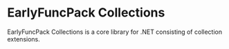 # EarlyFuncPack Collections

EarlyFuncPack Collections is a core library for .NET consisting of collection extensions.
